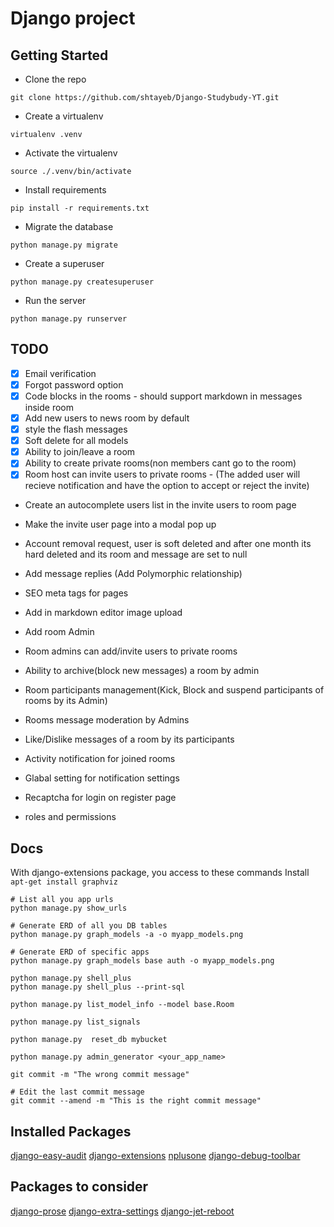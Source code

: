 # Django project

## Getting Started

- Clone the repo

```shell
git clone https://github.com/shtayeb/Django-Studybudy-YT.git
```

- Create a virtualenv

```shell
virtualenv .venv
```

- Activate the virtualenv

```shell
source ./.venv/bin/activate
```

- Install requirements

```shell
pip install -r requirements.txt
```

- Migrate the database

```shell
python manage.py migrate
```

- Create a superuser

```shell
python manage.py createsuperuser
```

- Run the server

```shell
python manage.py runserver
```

## TODO

- [x] Email verification
- [x] Forgot password option
- [x] Code blocks in the rooms - should support markdown in messages inside room
- [x] Add new users to news room by default
- [x] style the flash messages
- [x] Soft delete for all models
- [x] Ability to join/leave a room
- [x] Ability to create private rooms(non members cant go to the room)
- [x] Room host can invite users to private rooms - (The added user will recieve notification and have the option to accept or reject the invite)
- Create an autocomplete users list in the invite users to room page
- Make the invite user page into a modal pop up

- Account removal request, user is soft deleted and after one month its hard deleted and its room and message are set to null
- Add message replies (Add Polymorphic relationship)
- SEO meta tags for pages
- Add in markdown editor image upload

- Add room Admin
- Room admins can add/invite users to private rooms
- Ability to archive(block new messages) a room by admin
- Room participants management(Kick, Block and suspend participants of rooms by its Admin)
- Rooms message moderation by Admins

- Like/Dislike messages of a room by its participants
- Activity notification for joined rooms
- Glabal setting for notification settings
- Recaptcha for login on register page
- roles and permissions

## Docs

With django-extensions package, you access to these commands
Install `apt-get install graphviz`

```shell
# List all you app urls
python manage.py show_urls

# Generate ERD of all you DB tables
python manage.py graph_models -a -o myapp_models.png

# Generate ERD of specific apps
python manage.py graph_models base auth -o myapp_models.png

python manage.py shell_plus
python manage.py shell_plus --print-sql

python manage.py list_model_info --model base.Room

python manage.py list_signals

python manage.py  reset_db mybucket

python manage.py admin_generator <your_app_name>

```



```shell
git commit -m "The wrong commit message"

# Edit the last commit message
git commit --amend -m "This is the right commit message"
```

## Installed Packages
[django-easy-audit](https://github.com/soynatan/django-easy-audit)
[django-extensions](https://github.com/django-extensions/django-extensions)
[nplusone](https://github.com/jmcarp/nplusone)
[django-debug-toolbar](https://)

## Packages to consider
[django-prose](https://github.com/withlogicco/django-prose)
[django-extra-settings](https://github.com/fabiocaccamo/django-extra-settings)
[django-jet-reboot](https://github.com/assem-ch/django-jet-reboot)